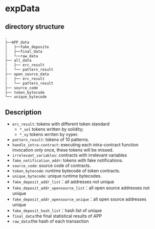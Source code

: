 # expData

## directory structure

```txt
.
├──APP_data
│   ├──fake_deposite
│   ├──final_data
│   └──raw_data
├── all_data
│   ├── erc_result
│   └── pattern_result
├── open_source_data
│   ├── erc_result
│   └── pattern_result
├── source_code
├── token_bytecode
└── unique_bytecode
```

## Description

* `erc_result`: tokens with different token standard
    - `*_sol` tokens written by solidity;
    - `*_vy` tokens wrriten by vyper.
* `pattern_result`: tokens of 10 patterns.
* `handle_intra-contract`: executing each intra-contract function invocation only once, these tokens will be missed.
* `irrelevant_variables`: contracts with irrelevant variables
* `fake_notification_addr`: tokens with fake notifications.
* `source_code`: source code of contracts.
* `token_bytecode`: runtime bytecode of token contracts.
* `unique_bytecode`: unique runtime bytecodes.
* `fake_deposit_addr_list`：all addresses not unique
* `fake_deposit_addr_opensource_list`：all open source addresses not unique
* `fake_deposit_addr_opensource_unique`：all open source addresses unique
* `fake_deposit_hash_list`：hash list of unique
* `final_data`:the final statistical results of APP
* `raw_data`:the hash of each transaction







